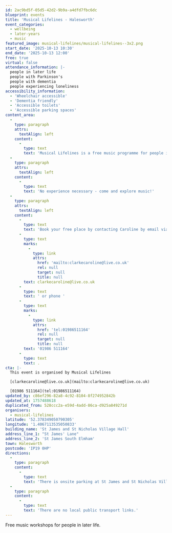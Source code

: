 ```yaml
---
id: 2ac9bd5f-05d5-42d2-9b9a-a4dfd7fbc6dc
blueprint: events
title: 'Musical Lifelines - Halesworth'
event_categories:
  - wellbeing
  - later-years
  - music
featured_image: musical-lifelines/musical-lifelines--3x2.png
start_date: '2025-10-13 10:30'
end_date: '2025-10-13 12:00'
free: true
virtual: false
attendance_information: |-
  people in later life
  people with Parkinson's
  people with dementia
  people experiencing loneliness
accessibility_information:
  - 'Wheelchair accessible'
  - 'Dementia friendly'
  - 'Accessible toilets'
  - 'Accessible parking spaces'
content_area:
  -
    type: paragraph
    attrs:
      textAlign: left
    content:
      -
        type: text
        text: 'Musical Lifelines is a free music programme for people in later life, especially those living with dementia, Parkinson’s or loneliness. Carers are welcome, too.'
  -
    type: paragraph
    attrs:
      textAlign: left
    content:
      -
        type: text
        text: 'No experience necessary - come and explore music!'
  -
    type: paragraph
    attrs:
      textAlign: left
    content:
      -
        type: text
        text: 'Book your free place by contacting Caroline by email via '
      -
        type: text
        marks:
          -
            type: link
            attrs:
              href: 'mailto:clarkecaroline@live.co.uk'
              rel: null
              target: null
              title: null
        text: clarkecaroline@live.co.uk
      -
        type: text
        text: ' or phone '
      -
        type: text
        marks:
          -
            type: link
            attrs:
              href: 'tel:01986511164'
              rel: null
              target: null
              title: null
        text: '01986 511164'
      -
        type: text
        text: .
cta: |-
  This event is organised by Musical Lifelines

  [clarkecaroline@live.co.uk](mailto:clarkecaroline@live.co.uk)

  [01986 511164](tel:01986511164)
updated_by: c86ef296-82a8-4c92-8104-8f274952842b
updated_at: 1757488618
duplicated_from: 528ccc2a-e59d-4add-86ca-d925a849271d
organisers:
  - musical-lifelines
latitude: '52.378349050790305'
longitude: '1.4067113535050833'
building_name: 'St James and St Nicholas Village Hall'
address_line_1: "St James' Lane"
address_line_2: 'St James South Elmham'
town: Halesworth
postcode: 'IP19 0HP'
directions:
  -
    type: paragraph
    content:
      -
        type: text
        text: 'There is onsite parking at St James and St Nicholas Village Hall. '
  -
    type: paragraph
    content:
      -
        type: text
        text: 'There are no local public transport links.'
---
```

Free music workshops for people in later life.